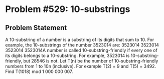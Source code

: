 # Problem #529: 10-substrings 

## Problem Statement 

A 10-substring of a number is a substring of its digits that sum to 10. For example, the 10-substrings of the number 3523014 are:
3523014
3523014
3523014
3523014A number is called 10-substring-friendly if every one of its digits belongs to a 10-substring. For example, 3523014 is 10-substring-friendly, but 28546 is not.
Let T(n) be the number of 10-substring-friendly numbers from 1 to 10n (inclusive).
For example T(2) = 9 and T(5) = 3492.
Find T(1018) mod 1 000 000 007.
